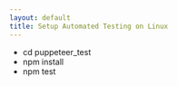 ```yaml
---
layout: default
title: Setup Automated Testing on Linux
---
```


* cd puppeteer_test
* npm install
* npm test